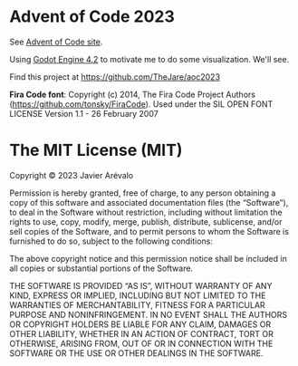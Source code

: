 # Advent of Code 2023

See [Advent of Code site](https://adventofcode.com/2023).

Using [Godot Engine 4.2](https://godotengine.org/) to motivate me to do some visualization. We'll see.

Find this project at https://github.com/TheJare/aoc2023

**Fira Code font**: Copyright (c) 2014, The Fira Code Project Authors (https://github.com/tonsky/FiraCode). Used under the SIL OPEN FONT LICENSE Version 1.1 - 26 February 2007

# The MIT License (MIT)

Copyright © 2023 Javier Arévalo

Permission is hereby granted, free of charge, to any person obtaining a copy of this software and associated documentation files (the “Software”), to deal in the Software without restriction, including without limitation the rights to use, copy, modify, merge, publish, distribute, sublicense, and/or sell copies of the Software, and to permit persons to whom the Software is furnished to do so, subject to the following conditions:

The above copyright notice and this permission notice shall be included in all copies or substantial portions of the Software.

THE SOFTWARE IS PROVIDED “AS IS”, WITHOUT WARRANTY OF ANY KIND, EXPRESS OR IMPLIED, INCLUDING BUT NOT LIMITED TO THE WARRANTIES OF MERCHANTABILITY, FITNESS FOR A PARTICULAR PURPOSE AND NONINFRINGEMENT. IN NO EVENT SHALL THE AUTHORS OR COPYRIGHT HOLDERS BE LIABLE FOR ANY CLAIM, DAMAGES OR OTHER LIABILITY, WHETHER IN AN ACTION OF CONTRACT, TORT OR OTHERWISE, ARISING FROM, OUT OF OR IN CONNECTION WITH THE SOFTWARE OR THE USE OR OTHER DEALINGS IN THE SOFTWARE.
